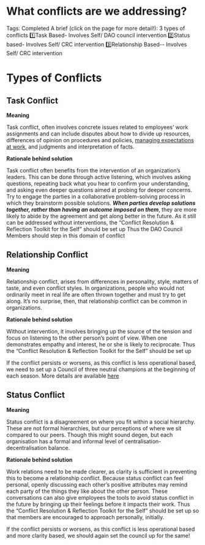 # What conflicts are we addressing?

Tags: Completed
A brief (click on the page for more detail!): 3 types of conflicts
1️⃣Task Based- Involves Self/ DAO council intervention
2️⃣Status based- Involves Self/ CRC intervention
3️⃣Relationship Based-- Involves Self/ CRC intervention

# Types of Conflicts

## Task Conflict

**Meaning**

Task conflict, often involves concrete issues related to employees’ work assignments and can include disputes about how to divide up resources, differences of opinion on procedures and policies, [managing expectations at work](https://www.pon.harvard.edu/daily/conflict-resolution/how-to-manage-conflict-at-work/), and judgments and interpretation of facts.

**Rationale behind solution**

Task conflict often benefits from the intervention of an organization’s leaders. This can be done through active listening, which involves asking questions, repeating back what you hear to confirm your understanding, and asking even deeper questions aimed at probing for deeper concerns. 
Try to engage the parties in a collaborative problem-solving process in which they brainstorm possible solutions. ***When parties develop solutions together, rather than having an outcome imposed on them***, they are more likely to abide by the agreement and get along better in the future.
As it still can be addressed without interventions, the “Conflict Resolution & Reflection Toolkit for the Self” should be set up
Thus the DAO Council Members should step in this domain of conflict

## Relationship Conflict

**Meaning**

Relationship conflict, arises from differences in personality, style, matters of taste, and even conflict styles. In organizations, people who would not ordinarily meet in real life are often thrown together and must try to get along. It’s no surprise, then, that relationship conflict can be common in organizations.

**Rationale behind solution**

Without intervention, it involves bringing up the source of the tension and focus on listening to the other person’s point of view. When one demonstrates empathy and interest, he or she is likely to reciprocate.
Thus the “Conflict Resolution & Reflection Toolkit for the Self” should be set up

If the conflict persists or worsens, as this conflict is less operational based, we need to set up a Council of three neutral champions at the beginning of each season. More details are available [here](The%20Conflict%20Resolution%20Council%20(CRC)%20c4d8f09a1c014e66a81c89d47c64f552.md)

## Status Conflict

**Meaning**

Status conflict is a disagreement on where you fit within a social hierarchy. These are not formal hierarchies, but our perceptions of where we sit compared to our peers. Though this might sound degen, but each organisation has a formal and informal level of centralisation-decentralisation balance.

**Rationale behind solution**

Work relations need to be made clearer, as clarity is sufficient in preventing this to become a relationship conflict. Because status conflict can feel personal, openly discussing each other’s positive attributes may remind each party of the things they like about the other person. These conversations can also give employees the tools to avoid status conflict in the future by bringing up their feelings before it impacts their work.
Thus the “Conflict Resolution & Reflection Toolkit for the Self” should be set up so that members are encouraged to approach personally, initially.

If the conflict persists or worsens, as this conflict is less operational based and more clarity based, we should again set the council up for the same!
